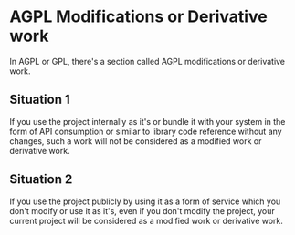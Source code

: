 # AGPL Modifications or Derivative work

In AGPL or GPL, there's a section called AGPL modifications or derivative work. 

## Situation 1
If you use the project internally as it's or bundle it with your system in the form of API consumption or similar to library code reference without any changes,
such a work will not be considered as a modified work or derivative work.

## Situation 2
If you use the project publicly by using it as a form of service which you don't modify or use it as it's, even if you don't modify the project,
your current project will be considered as a modified work or derivative work. 
